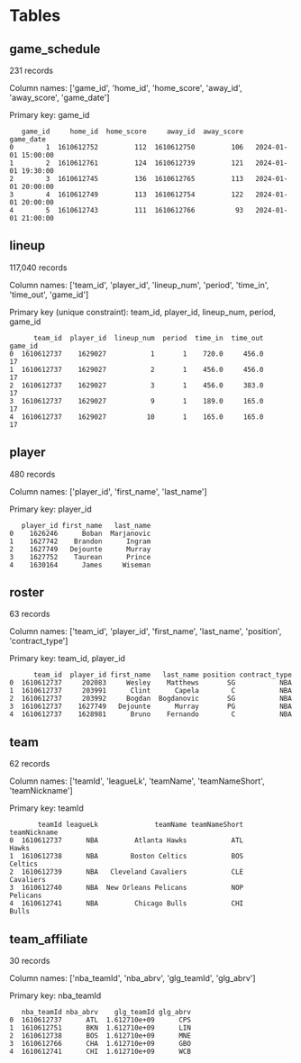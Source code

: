 # Tables

## game_schedule
231 records

Column names:
['game_id', 'home_id', 'home_score', 'away_id', 'away_score', 'game_date']

Primary key: game_id

```
   game_id     home_id  home_score     away_id  away_score             game_date
0        1  1610612752         112  1610612750         106   2024-01-01 15:00:00  
1        2  1610612761         124  1610612739         121   2024-01-01 19:30:00 
2        3  1610612745         136  1610612765         113   2024-01-01 20:00:00 
3        4  1610612749         113  1610612754         122   2024-01-01 20:00:00  
4        5  1610612743         111  1610612766          93   2024-01-01 21:00:00 
```

## lineup
117,040 records

Column names:
['team_id', 'player_id', 'lineup_num', 'period', 'time_in', 'time_out', 'game_id']

Primary key (unique constraint): team_id, player_id, lineup_num, period, game_id

```
      team_id  player_id  lineup_num  period  time_in  time_out  game_id
0  1610612737    1629027           1       1    720.0     456.0       17
1  1610612737    1629027           2       1    456.0     456.0       17
2  1610612737    1629027           3       1    456.0     383.0       17
3  1610612737    1629027           9       1    189.0     165.0       17
4  1610612737    1629027          10       1    165.0     165.0       17
```

## player
480 records

Column names:
['player_id', 'first_name', 'last_name']

Primary key: player_id

```
   player_id first_name   last_name
0    1626246      Boban  Marjanovic
1    1627742    Brandon      Ingram
2    1627749   Dejounte      Murray
3    1627752    Taurean      Prince
4    1630164      James     Wiseman
```

## roster
63 records

Column names:
['team_id', 'player_id', 'first_name', 'last_name', 'position', 'contract_type']

Primary key: team_id, player_id

```
      team_id  player_id first_name   last_name position contract_type
0  1610612737     202083     Wesley    Matthews       SG           NBA
1  1610612737     203991      Clint      Capela        C           NBA
2  1610612737     203992     Bogdan  Bogdanovic       SG           NBA
3  1610612737    1627749   Dejounte      Murray       PG           NBA
4  1610612737    1628981      Bruno    Fernando        C           NBA
```

## team
62 records

Column names:
['teamId', 'leagueLk', 'teamName', 'teamNameShort', 'teamNickname']

Primary key: teamId

```
       teamId leagueLk              teamName teamNameShort teamNickname
0  1610612737      NBA         Atlanta Hawks           ATL        Hawks
1  1610612738      NBA        Boston Celtics           BOS      Celtics
2  1610612739      NBA   Cleveland Cavaliers           CLE    Cavaliers
3  1610612740      NBA  New Orleans Pelicans           NOP     Pelicans
4  1610612741      NBA         Chicago Bulls           CHI        Bulls
```

## team_affiliate
30 records

Column names:
['nba_teamId', 'nba_abrv', 'glg_teamId', 'glg_abrv']

Primary key: nba_teamId

```
   nba_teamId nba_abrv    glg_teamId glg_abrv
0  1610612737      ATL  1.612710e+09      CPS
1  1610612751      BKN  1.612710e+09      LIN
2  1610612738      BOS  1.612710e+09      MNE
3  1610612766      CHA  1.612710e+09      GBO
4  1610612741      CHI  1.612710e+09      WCB
```